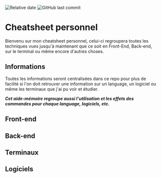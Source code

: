 ![Relative date](https://img.shields.io/date/1574726400?label=Created) ![GitHub last commit](https://img.shields.io/github/last-commit/sinhast/CheatSheets)

# Cheatsheet personnel

Bienvenu sur mon cheatsheet personnel, celui-ci regroupera toutes les techniques vues jusqu'à maintenant que ce soit en Front-End, Back-end, sur le terminal ou même encore d'autres choses.

## Informations

Toutes les informations seront centralisées dans ce repo pour plus de facilité si l'on doit retrouver une information sur un language, un logiciel ou même les terminaux que j'ai pu voir et étudier.

**_Cet aide-mémoire regroupe aussi l'utilisation et les effets des commandes pour chaque language, logiciels, etc._**

## Front-end

## Back-end

## Terminaux

## Logiciels